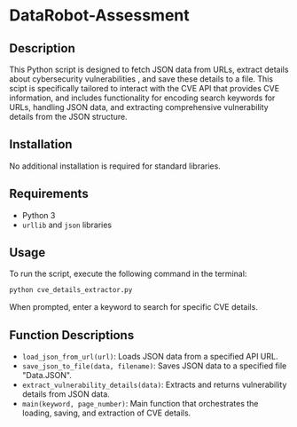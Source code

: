 # DataRobot-Assessment
## Description
This Python script is designed to fetch JSON data from URLs, extract details about cybersecurity vulnerabilities , and save these details to a file. This scipt is specifically tailored to interact with the CVE API that provides CVE information, and includes functionality for encoding search keywords for URLs, handling JSON data, and extracting comprehensive vulnerability details from the JSON structure.

## Installation
No additional installation is required for standard libraries.

## Requirements
- Python 3
- `urllib` and `json` libraries

## Usage
To run the script, execute the following command in the terminal:
```bash
python cve_details_extractor.py
```
When prompted, enter a keyword to search for specific CVE details.

## Function Descriptions
- `load_json_from_url(url)`: Loads JSON data from a specified API URL.
- `save_json_to_file(data, filename)`: Saves JSON data to a specified file "Data.JSON".
- `extract_vulnerability_details(data)`: Extracts and returns vulnerability details from JSON data.
- `main(keyword, page_number)`: Main function that orchestrates the loading, saving, and extraction of CVE details.